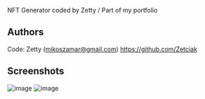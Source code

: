 NFT Generator coded by Zetty / Part of my portfolio

## Authors

Code: Zetty (mikoszamar@gmail.com)
https://github.com/Zetciak

## Screenshots

![image](https://user-images.githubusercontent.com/97193808/189572010-7b830521-d2e6-4242-a7c9-1cf23f8316d0.png)
![image](https://user-images.githubusercontent.com/97193808/189572020-a204c154-e5c5-494d-b7d4-c1ece0b44887.png)
